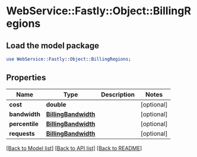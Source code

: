 # WebService::Fastly::Object::BillingRegions

## Load the model package
```perl
use WebService::Fastly::Object::BillingRegions;
```

## Properties
Name | Type | Description | Notes
------------ | ------------- | ------------- | -------------
**cost** | **double** |  | [optional] 
**bandwidth** | [**BillingBandwidth**](BillingBandwidth.md) |  | [optional] 
**percentile** | [**BillingBandwidth**](BillingBandwidth.md) |  | [optional] 
**requests** | [**BillingBandwidth**](BillingBandwidth.md) |  | [optional] 

[[Back to Model list]](../README.md#documentation-for-models) [[Back to API list]](../README.md#documentation-for-api-endpoints) [[Back to README]](../README.md)


